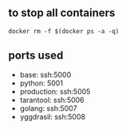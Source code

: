

## to stop all containers

```
docker rm -f $(docker ps -a -q)
```

## ports used

- base: ssh:5000
- python: 5001
- production: ssh:5005
- tarantool: ssh:5006
- golang: ssh:5007
- yggdrasil: ssh:5008


